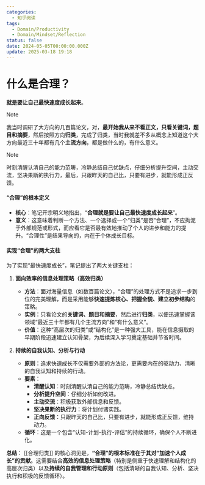 ```yaml
---
categories:
  - 知乎阅读
tags:
  - Domain/Productivity
  - Domain/Mindset/Reflection
status: false
date: 2024-05-05T00:00:00.000Z
update: 2025-03-18 19:18
---
```


# 什么是合理？

**就是要让自己最快速度成长起来**。

> [!note]
> 我当时调研了大方向的几百篇论文，对，**最开始我从来不看正文，只看关键词，题目和摘要**，然后按照方向**归类**，完成了归类，当时我就差不多从概念上知道这个大方向最近三十年都有几个**主流方向**，都是做什么的，有什么意义。

> [!note]
> 时刻清醒认清自己的能力范畴，冷静总结自己优缺点，仔细分析提升空间，主动交流，坚决果断的执行力，最后，只跟昨天的自己比，只要有进步，就能形成正反馈。



#### “合理”的根本定义

*   **核心**：笔记开宗明义地指出，“**合理就是要让自己最快速度成长起来**”。
*   **意义**：这意味着判断一个方法、一个选择或一个“归类”是否“合理”，不应拘泥于外部规范或形式，而应看它是否最有效地推动了个人的进步和能力的提升。“合理性”是结果导向的，内在于个体成长目标。

#### 实现“合理”的两大支柱

为了实现“最快速度成长”，笔记提出了两大关键支柱：

1.  **面向效率的信息处理策略（高效归类）**
    *   **方法**：面对海量信息（如数百篇论文），“合理”的处理方式不是追求一步到位的完美理解，而是采用能够**快速提炼核心、把握全貌、建立初步结构**的策略。
    *   **实例**：只看论文的**关键词、题目和摘要**，然后进行**归类**，以便迅速掌握该领域“最近三十年都有几个主流方向”和“有什么意义”。
    *   **价值**：这种“高层次的归类”或“结构化”是一种强大工具，能在信息摄取的早期阶段迅速建立认知骨架，为后续深入学习奠定基础并节省时间。

2.  **持续的自我认知、分析与行动**
    *   **原则**：追求快速成长不仅需要外部的方法论，更需要内在的驱动力、清晰的自我认知和持续的行动。
    *   **要素**：
        *   **清醒认知**：时刻清醒认清自己的能力范畴，冷静总结优缺点。
        *   **分析提升空间**：仔细分析如何改进。
        *   **主动交流**：积极获取外部信息和反馈。
        *   **坚决果断的执行力**：将计划付诸实践。
        *   **正向反馈**：只跟昨天的自己比，只要有进步，就能形成正反馈，维持动力。
    *   **循环**：这是一个包含“认知-计划-执行-评估”的持续循环，确保个人不断进化。

**总结**：
[[合理归类]] 的核心洞见是，**“合理”的根本标准在于其对“加速个人成长”的贡献**。这需要结合**高效的信息处理策略**（特别是侧重于快速理解和结构化的高层次归类）以及**持续的自我管理和行动原则**（包括清晰的自我认知、分析、坚决执行和积极的反馈循环）。